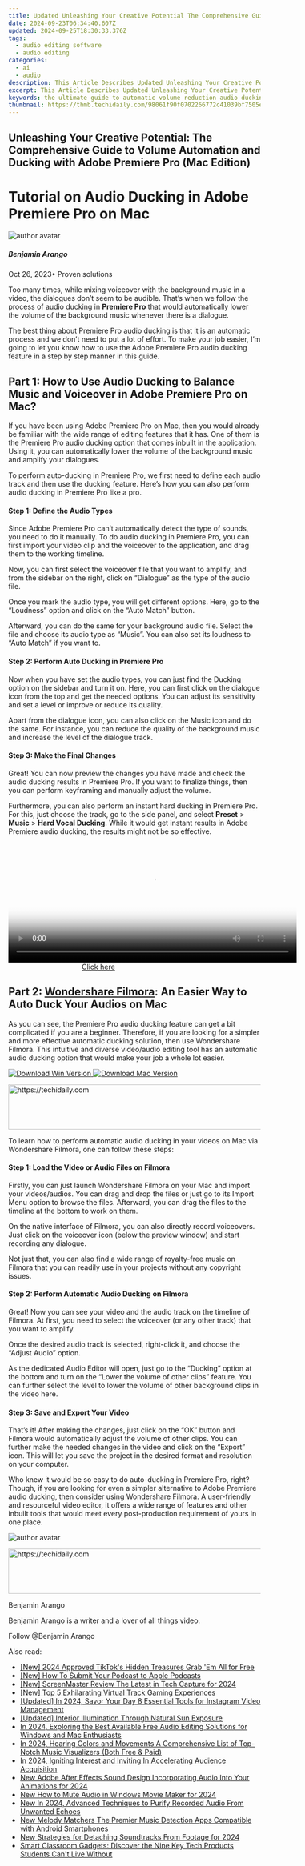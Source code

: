 ```yaml
---
title: Updated Unleashing Your Creative Potential The Comprehensive Guide to Volume Automation and Ducking with Adobe Premiere Pro (Mac Edition) for 2024
date: 2024-09-23T06:34:40.607Z
updated: 2024-09-25T18:30:33.376Z
tags: 
  - audio editing software
  - audio editing
categories: 
  - ai
  - audio
description: This Article Describes Updated Unleashing Your Creative Potential The Comprehensive Guide to Volume Automation and Ducking with Adobe Premiere Pro (Mac Edition) for 2024
excerpt: This Article Describes Updated Unleashing Your Creative Potential The Comprehensive Guide to Volume Automation and Ducking with Adobe Premiere Pro (Mac Edition) for 2024
keywords: the ultimate guide to automatic volume reduction audio ducking tips in adobe premiere pro on macos,mastering dynamic volume control a guide to audio ducking with adobe premiere pro on mac,the essential handbook to audio timeline control mastering keyframe creation and editing in adobe premiere pro mac,unleashing your creative potential the comprehensive guide to volume automation and ducking with adobe premiere pro mac edition,unveiling the artistic audio editor a comprehensive review with pros cons and alternatives 2024 edition,unleash your creative potential with these 5 in demand android audio editors,enhancing your soundtracks the dos and donts of audio volume automation in adobe premiere pro win
thumbnail: https://thmb.techidaily.com/98061f90f0702266772c41039bf7505ea26afb88709675b4845f86d9c07123c1.jpg
---
```


## Unleashing Your Creative Potential: The Comprehensive Guide to Volume Automation and Ducking with Adobe Premiere Pro (Mac Edition)

# Tutorial on Audio Ducking in Adobe Premiere Pro on Mac

![author avatar](https://images.wondershare.com/filmora/article-images/benjamin-arango-author.jpg)

##### Benjamin Arango

 Oct 26, 2023• Proven solutions

Too many times, while mixing voiceover with the background music in a video, the dialogues don’t seem to be audible. That’s when we follow the process of audio ducking in **Premiere Pro** that would automatically lower the volume of the background music whenever there is a dialogue.

The best thing about Premiere Pro audio ducking is that it is an automatic process and we don’t need to put a lot of effort. To make your job easier, I’m going to let you know how to use the Adobe Premiere Pro audio ducking feature in a step by step manner in this guide.

## Part 1: How to Use Audio Ducking to Balance Music and Voiceover in Adobe Premiere Pro on Mac?

If you have been using Adobe Premiere Pro on Mac, then you would already be familiar with the wide range of editing features that it has. One of them is the Premiere Pro audio ducking option that comes inbuilt in the application. Using it, you can automatically lower the volume of the background music and amplify your dialogues.

To perform auto-ducking in Premiere Pro, we first need to define each audio track and then use the ducking feature. Here’s how you can also perform audio ducking in Premiere Pro like a pro.

#### Step 1: Define the Audio Types

Since Adobe Premiere Pro can’t automatically detect the type of sounds, you need to do it manually. To do audio ducking in Premiere Pro, you can first import your video clip and the voiceover to the application, and drag them to the working timeline.

Now, you can first select the voiceover file that you want to amplify, and from the sidebar on the right, click on “Dialogue” as the type of the audio file.

Once you mark the audio type, you will get different options. Here, go to the “Loudness” option and click on the “Auto Match” button.

Afterward, you can do the same for your background audio file. Select the file and choose its audio type as “Music”. You can also set its loudness to “Auto Match” if you want to.

#### Step 2: Perform Auto Ducking in Premiere Pro

Now when you have set the audio types, you can just find the Ducking option on the sidebar and turn it on. Here, you can first click on the dialogue icon from the top and get the needed options. You can adjust its sensitivity and set a level or improve or reduce its quality.

Apart from the dialogue icon, you can also click on the Music icon and do the same. For instance, you can reduce the quality of the background music and increase the level of the dialogue track.

#### Step 3: Make the Final Changes

Great! You can now preview the changes you have made and check the audio ducking results in Premiere Pro. If you want to finalize things, then you can perform keyframing and manually adjust the volume.

Furthermore, you can also perform an instant hard ducking in Premiere Pro. For this, just choose the track, go to the side panel, and select **Preset** \> **Music** \> **Hard Vocal Ducking**. While it would get instant results in Adobe Premiere audio ducking, the results might not be so effective.

<!-- affiliate ads begin -->
<span id="1983475">
					<video width="576" height="240" style="cursor:pointer"
           poster="//a.impactradius-go.com/display-clicktoplayimage/1983475.png"
           onclick="if(!this.playClicked){this.play();this.setAttribute('controls',true);this.playClicked=true;}">
	   <source src="//a.impactradius-go.com/display-ad/22993-1983475">
	   <img src="//a.impactradius-go.com/display-clicktoplayimage/1983475.png" style="border: none; height: 100%; width: 100%; object-fit: contain">
	</video>
	<div style="width:360px;text-align:center"><a href="javascript:window.open(decodeURIComponent('https%3A%2F%2Fhomestyler.sjv.io%2Fc%2F5597632%2F1983475%2F22993'), '_blank');void(0);">Click here</a></div>
</span>
<img height="0" width="0" src="https://imp.pxf.io/i/5597632/1983475/22993" style="position:absolute;visibility:hidden;" border="0" />
<!-- affiliate ads end -->

## Part 2: [Wondershare Filmora](https://tools.techidaily.com/wondershare/filmora/download/): An Easier Way to Auto Duck Your Audios on Mac

As you can see, the Premiere Pro audio ducking feature can get a bit complicated if you are a beginner. Therefore, if you are looking for a simpler and more effective automatic ducking solution, then use Wondershare Filmora. This intuitive and diverse video/audio editing tool has an automatic audio ducking option that would make your job a whole lot easier.

[![Download Win Version](https://images.wondershare.com/filmora/guide/download-btn-win.jpg) ](https://tools.techidaily.com/wondershare/filmora/download/) [![Download Mac Version](https://images.wondershare.com/filmora/guide/download-btn-mac.jpg) ](https://tools.techidaily.com/wondershare/filmora/download/)

<!-- affiliate ads begin -->
<a href="https://aligracehair.sjv.io/c/5597632/1934142/19272" target="_top" id="1934142">
  <img src="//a.impactradius-go.com/display-ad/19272-1934142" border="0" alt="https://techidaily.com" width="728" height="90"/>
</a>
<img height="0" width="0" src="https://aligracehair.sjv.io/i/5597632/1934142/19272" style="position:absolute;visibility:hidden;" border="0" />
<!-- affiliate ads end -->

To learn how to perform automatic audio ducking in your videos on Mac via Wondershare Filmora, one can follow these steps:

#### Step 1: Load the Video or Audio Files on Filmora

Firstly, you can just launch Wondershare Filmora on your Mac and import your videos/audios. You can drag and drop the files or just go to its Import Menu option to browse the files. Afterward, you can drag the files to the timeline at the bottom to work on them.

On the native interface of Filmora, you can also directly record voiceovers. Just click on the voiceover icon (below the preview window) and start recording any dialogue.

Not just that, you can also find a wide range of royalty-free music on Filmora that you can readily use in your projects without any copyright issues.

#### Step 2: Perform Automatic Audio Ducking on Filmora

Great! Now you can see your video and the audio track on the timeline of Filmora. At first, you need to select the voiceover (or any other track) that you want to amplify.

Once the desired audio track is selected, right-click it, and choose the “Adjust Audio” option.

As the dedicated Audio Editor will open, just go to the “Ducking” option at the bottom and turn on the “Lower the volume of other clips” feature. You can further select the level to lower the volume of other background clips in the video here.

#### Step 3: Save and Export Your Video

That’s it! After making the changes, just click on the “OK” button and Filmora would automatically adjust the volume of other clips. You can further make the needed changes in the video and click on the “Export” icon. This will let you save the project in the desired format and resolution on your computer.

Who knew it would be so easy to do auto-ducking in Premiere Pro, right? Though, if you are looking for even a simpler alternative to Adobe Premiere audio ducking, then consider using Wondershare Filmora. A user-friendly and resourceful video editor, it offers a wide range of features and other inbuilt tools that would meet every post-production requirement of yours in one place.

![author avatar](https://images.wondershare.com/filmora/article-images/benjamin-arango-author.jpg)

<!-- affiliate ads begin -->
<a href="https://aligracehair.sjv.io/c/5597632/2027195/19272" target="_top" id="2027195">
  <img src="//a.impactradius-go.com/display-ad/19272-2027195" border="0" alt="https://techidaily.com" width="728" height="90"/>
</a>
<img height="0" width="0" src="https://aligracehair.sjv.io/i/5597632/2027195/19272" style="position:absolute;visibility:hidden;" border="0" />
<!-- affiliate ads end -->

Benjamin Arango

Benjamin Arango is a writer and a lover of all things video.

Follow @Benjamin Arango

<ins class="adsbygoogle"
      style="display:block"
      data-ad-client="ca-pub-7571918770474297"
      data-ad-slot="8358498916"
      data-ad-format="auto"
      data-full-width-responsive="true"></ins>

<span class="atpl-alsoreadstyle">Also read:</span>
<div><ul>
<li><a href="https://tiktok-video-recordings.techidaily.com/new-2024-approved-tiktoks-hidden-treasures-grab-em-all-for-free/"><u>[New] 2024 Approved TikTok's Hidden Treasures Grab 'Em All for Free</u></a></li>
<li><a href="https://extra-lessons.techidaily.com/new-how-to-submit-your-podcast-to-apple-podcasts/"><u>[New] How To Submit Your Podcast to Apple Podcasts</u></a></li>
<li><a href="https://screen-video-capture.techidaily.com/new-screenmaster-review-the-latest-in-tech-capture-for-2024/"><u>[New] ScreenMaster Review The Latest in Tech Capture for 2024</u></a></li>
<li><a href="https://screen-video-capture.techidaily.com/new-top-5-exhilarating-virtual-track-gaming-experiences/"><u>[New] Top 5 Exhilarating Virtual Track Gaming Experiences</u></a></li>
<li><a href="https://instagram-video-recordings.techidaily.com/updated-in-2024-savor-your-day-8-essential-tools-for-instagram-video-management/"><u>[Updated] In 2024, Savor Your Day 8 Essential Tools for Instagram Video Management</u></a></li>
<li><a href="https://fox-direct.techidaily.com/updated-interior-illumination-through-natural-sun-exposure/"><u>[Updated] Interior Illumination Through Natural Sun Exposure</u></a></li>
<li><a href="https://voice-adjusting.techidaily.com/in-2024-exploring-the-best-available-free-audio-editing-solutions-for-windows-and-mac-enthusiasts/"><u>In 2024, Exploring the Best Available Free Audio Editing Solutions for Windows and Mac Enthusiasts</u></a></li>
<li><a href="https://voice-adjusting.techidaily.com/in-2024-hearing-colors-and-movements-a-comprehensive-list-of-top-notch-music-visualizers-both-free-and-paid/"><u>In 2024, Hearing Colors and Movements A Comprehensive List of Top-Notch Music Visualizers (Both Free & Paid)</u></a></li>
<li><a href="https://some-knowledge.techidaily.com/in-2024-igniting-interest-and-inviting-in-accelerating-audience-acquisition/"><u>In 2024, Igniting Interest and Inviting In Accelerating Audience Acquisition</u></a></li>
<li><a href="https://voice-adjusting.techidaily.com/new-adobe-after-effects-sound-design-incorporating-audio-into-your-animations-for-2024/"><u>New Adobe After Effects Sound Design Incorporating Audio Into Your Animations for 2024</u></a></li>
<li><a href="https://voice-adjusting.techidaily.com/new-how-to-mute-audio-in-windows-movie-maker-for-2024/"><u>New How to Mute Audio in Windows Movie Maker for 2024</u></a></li>
<li><a href="https://voice-adjusting.techidaily.com/new-in-2024-advanced-techniques-to-purify-recorded-audio-from-unwanted-echoes/"><u>New In 2024, Advanced Techniques to Purify Recorded Audio From Unwanted Echoes</u></a></li>
<li><a href="https://voice-adjusting.techidaily.com/new-melody-matchers-the-premier-music-detection-apps-compatible-with-android-smartphones/"><u>New Melody Matchers The Premier Music Detection Apps Compatible with Android Smartphones</u></a></li>
<li><a href="https://voice-adjusting.techidaily.com/new-strategies-for-detaching-soundtracks-from-footage-for-2024/"><u>New Strategies for Detaching Soundtracks From Footage for 2024</u></a></li>
<li><a href="https://techno-recovery.techidaily.com/smart-classroom-gadgets-discover-the-nine-key-tech-products-students-cant-live-without/"><u>Smart Classroom Gadgets: Discover the Nine Key Tech Products Students Can't Live Without</u></a></li>
</ul></div>

